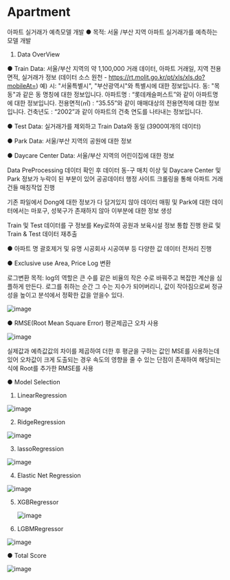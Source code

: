 # Apartment
아파트 실거래가 예측모델 개발
● 목적: 서울 /부산 지역 아파트 실거래가를 예측하는 모델 개발

1. Data OverView

● Train Data: 서울/부산 지역의 약 1,100,000 거래 데이터, 아파트 거래일, 지역 전용면적, 실거래가 정보
(데이터 소스 원천 - https://rt.molit.go.kr/pt/xls/xls.do?mobileAt=)
예)
시: "서울특별시", "부산광역시"와 특별시에 대한 정보입니다.
동: "목동"과 같은 동 명칭에 대한 정보입니다.
아파트명 : “롯데캐슬퍼스트”와 같이 아파트명에 대한 정보입니다.
전용면적(㎡) : “35.55”와 같이 매매대상의 전용면적에 대한 정보입니다.
건축년도 : “2002”과 같이 아파트의 건축 연도를 나타내는 정보입니다.

● Test Data: 실거래가를 제외하고 Train Data와 동일 (3900여개의 데이터)

● Park Data: 서울/부산 지역의 공원에 대한 정보

● Daycare Center Data: 서울/부산 지역의 어린이집에 대한 정보

Data PreProcessing
데이터 확인 후 데이터 동-구 매치 이상 및 Daycare Center 및 Park 정보가 누락이 된 부분이 있어 공공데이터 행정 사이트 크롤링을 통해 아파트 거래건들 매칭작업 진행 

기존 파일에서 Dong에 대한 정보가 다 담겨있지 않아 데이터 매핑 및 Park에 대한 데이터에서는 마포구, 성북구가 존재하지 않아 이부분에 대한 정보 생성

Train 및 Test 데이터를 구 정보를 Key로하여 공원과 보육시설 정보 통합 진행 완료 및 Train & Test 데이터 재추출

● 아파트 명 괄호제거 및 유명 시공회사 시공여부 등 다양한 값 데이터 전처리 진행 

● Exclusive use Area, Price Log 변환

로그변환 목적:  log의 역할은 큰 수를 같은 비율의 작은 수로 바꿔주고 복잡한 계산을 심플하게 만든다. 로그를 취하는 순간 그 수는 지수가 되어버리니, 값이 작아짐으로써 정규성을 높이고 분석에서 정확한 값을 얻을수 있다.
  
![image](https://github.com/user-attachments/assets/aa10a4b3-5898-4912-a6c8-20b4b88070a2)

● RMSE(Root Mean Square Error) 평균제곱근 오차 사용 

![image](https://github.com/user-attachments/assets/3ecf2bbf-bd77-4322-a7a4-82a5668b6a41)


실제값과 예측값값의 차이를 제곱하여 더한 후 평균을 구하는 값인 MSE를 사용하는데 있어 오차값이 크게 도출되는 경우 속도의 영향을 줄 수 있는 단점이 존재하여 해당되는 식에 Root를 추가한 RMSE를 사용

● Model Selection 
1. LinearRegression

![image](https://github.com/user-attachments/assets/366683a5-edcf-4316-b43a-541c209c91b4)

2. RidgeRegression

![image](https://github.com/user-attachments/assets/27a4dd96-db94-482c-9557-55b314024c93)

3. lassoRegression

![image](https://github.com/user-attachments/assets/88c3d16c-65ca-4ab2-b7b1-77894203cfd3)


4. Elastic Net Regression
   
![image](https://github.com/user-attachments/assets/dd2b96a1-3a69-4868-a64e-8d77d4f0226b)


5. XGBRegressor

   ![image](https://github.com/user-attachments/assets/dba0f447-6380-4144-b4e4-8756a3187bba)

6. LGBMRegressor

![image](https://github.com/user-attachments/assets/dd9f8446-ab20-4bb7-a072-10dcb1ab6730)

● Total Score 

![image](https://github.com/user-attachments/assets/652ef474-2838-47af-a85b-8b8ca7153aea)




